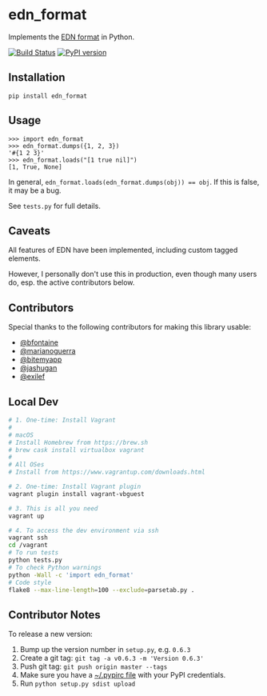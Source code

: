 # edn_format #

Implements the [EDN format](https://github.com/edn-format/edn) in Python.

[![Build Status](https://travis-ci.org/swaroopch/edn_format.svg?branch=master)](https://travis-ci.org/swaroopch/edn_format)
[![PyPI version](https://img.shields.io/pypi/v/edn_format.svg)](https://pypi.org/project/edn_format/)

## Installation ##

    pip install edn_format

## Usage ##

```pycon
>>> import edn_format
>>> edn_format.dumps({1, 2, 3})
'#{1 2 3}'
>>> edn_format.loads("[1 true nil]")
[1, True, None]
```


In general, `edn_format.loads(edn_format.dumps(obj)) == obj`. If this is
false, it may be a bug.

See `tests.py` for full details.

## Caveats ##

All features of EDN have been implemented, including custom tagged elements.

However, I personally don't use this in production, even though many users do, esp. the active contributors below.

## Contributors ##

Special thanks to the following contributors for making this library
usable:

- [@bfontaine](https://github.com/bfontaine)
- [@marianoguerra](https://github.com/marianoguerra)
- [@bitemyapp](https://github.com/bitemyapp)
- [@jashugan](https://github.com/jashugan)
- [@exilef](https://github.com/exilef)

## Local Dev ##

```bash
# 1. One-time: Install Vagrant
#
# macOS
# Install Homebrew from https://brew.sh
# brew cask install virtualbox vagrant
#
# All OSes
# Install from https://www.vagrantup.com/downloads.html

# 2. One-time: Install Vagrant plugin
vagrant plugin install vagrant-vbguest

# 3. This is all you need
vagrant up

# 4. To access the dev environment via ssh
vagrant ssh
cd /vagrant
# To run tests
python tests.py
# To check Python warnings
python -Wall -c 'import edn_format'
# Code style
flake8 --max-line-length=100 --exclude=parsetab.py .
```

## Contributor Notes ##

To release a new version:

1. Bump up the version number in `setup.py`, e.g. `0.6.3`
2. Create a git tag: `git tag -a v0.6.3 -m 'Version 0.6.3'`
3. Push git tag: `git push origin master --tags`
4. Make sure you have a [~/.pypirc file](http://docs.python.org/2/distutils/packageindex.html#pypirc) with your PyPI credentials.
5. Run `python setup.py sdist upload`
